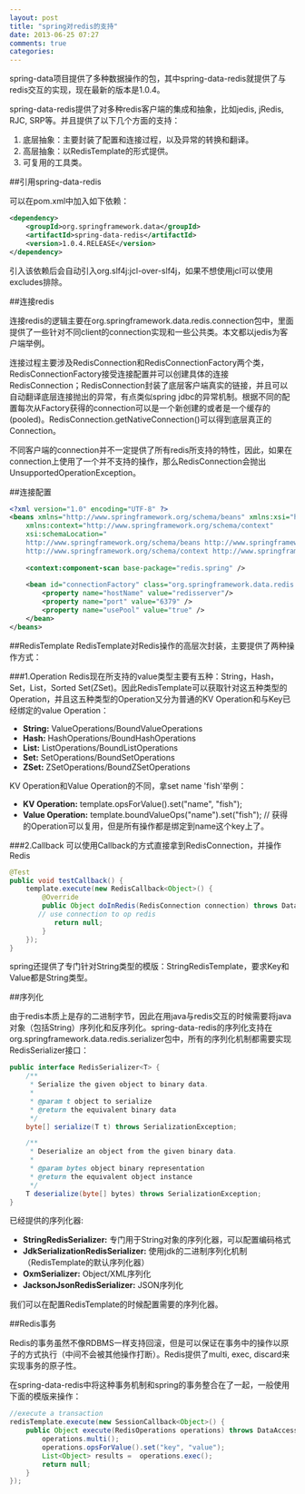 ```yaml
---
layout: post
title: "spring对redis的支持"
date: 2013-06-25 07:27
comments: true
categories: 
---
```


spring-data项目提供了多种数据操作的包，其中spring-data-redis就提供了与redis交互的实现，现在最新的版本是1.0.4。

spring-data-redis提供了对多种redis客户端的集成和抽象，比如jedis, jRedis, RJC, SRP等。并且提供了以下几个方面的支持：

1. 底层抽象：主要封装了配置和连接过程，以及异常的转换和翻译。
2. 高层抽象：以RedisTemplate的形式提供。
3. 可复用的工具类。

<!--more-->

##引用spring-data-redis

可以在pom.xml中加入如下依赖：

``` xml
<dependency>
	<groupId>org.springframework.data</groupId>
	<artifactId>spring-data-redis</artifactId>
	<version>1.0.4.RELEASE</version>
</dependency>
```
引入该依赖后会自动引入org.slf4j:jcl-over-slf4j，如果不想使用jcl可以使用excludes排除。

##连接redis

连接redis的逻辑主要在org.springframework.data.redis.connection包中，里面提供了一些针对不同client的connection实现和一些公共类。本文都以jedis为客户端举例。

连接过程主要涉及RedisConnection和RedisConnectionFactory两个类，RedisConnectionFactory接受连接配置并可以创建具体的连接RedisConnection；RedisConnection封装了底层客户端真实的链接，并且可以自动翻译底层连接抛出的异常，有点类似spring jdbc的异常机制。根据不同的配置每次从Factory获得的connection可以是一个新创建的或者是一个缓存的(pooled)。RedisConnection.getNativeConnection()可以得到底层真正的Connection。

不同客户端的connection并不一定提供了所有redis所支持的特性，因此，如果在connection上使用了一个并不支持的操作，那么RedisConnection会抛出UnsupportedOperationException。

##连接配置

``` xml
<?xml version="1.0" encoding="UTF-8" ?>
<beans xmlns="http://www.springframework.org/schema/beans" xmlns:xsi="http://www.w3.org/2001/XMLSchema-instance" 
	xmlns:context="http://www.springframework.org/schema/context"
	xsi:schemaLocation="
	http://www.springframework.org/schema/beans http://www.springframework.org/schema/beans/spring-beans-3.0.xsd
	http://www.springframework.org/schema/context http://www.springframework.org/schema/context/spring-context-3.0.xsd">
	
	<context:component-scan base-package="redis.spring" />
	
	<bean id="connectionFactory" class="org.springframework.data.redis.connection.jedis.JedisConnectionFactory">
		<property name="hostName" value="redisserver"/>
		<property name="port" value="6379" />
		<property name="usePool" value="true" />
	</bean>
</beans>
```

##RedisTemplate
RedisTemplate对Redis操作的高层次封装，主要提供了两种操作方式：

###1.Operation
Redis现在所支持的value类型主要有五种：String，Hash，Set，List，Sorted Set(ZSet)。因此RedisTemplate可以获取针对这五种类型的Operation，并且这五种类型的Operation又分为普通的KV Operation和与Key已经绑定的value Operation：

* **String:** ValueOperations/BoundValueOperations
* **Hash:** HashOperations/BoundHashOperations
* **List:** ListOperations/BoundListOperations
* **Set:** SetOperations/BoundSetOperations
* **ZSet:** ZSetOperations/BoundZSetOperations

KV Operation和Value Operation的不同，拿set name 'fish'举例：

* **KV Operation:** template.opsForValue().set("name", "fish");
* **Value Operation:** template.boundValueOps("name").set("fish");  // 获得的Operation可以复用，但是所有操作都是绑定到name这个key上了。

###2.Callback
可以使用Callback的方式直接拿到RedisConnection，并操作Redis

``` java
@Test
public void testCallback() {
    template.execute(new RedisCallback<Object>() {
        @Override
        public Object doInRedis(RedisConnection connection) throws DataAccessException {
	   // use connection to op redis	
           return null;
        }
    });
}
```

spring还提供了专门针对String类型的模版：StringRedisTemplate，要求Key和Value都是String类型。

##序列化

由于redis本质上是存的二进制字节，因此在用java与redis交互的时候需要将java对象（包括String）序列化和反序列化。spring-data-redis的序列化支持在org.springframework.data.redis.serializer包中，所有的序列化机制都需要实现RedisSerializer接口：

``` java
public interface RedisSerializer<T> {
	/**
	 * Serialize the given object to binary data.
	 * 
	 * @param t object to serialize
	 * @return the equivalent binary data
	 */
	byte[] serialize(T t) throws SerializationException;

	/**
	 * Deserialize an object from the given binary data.
	 * 
	 * @param bytes object binary representation
	 * @return the equivalent object instance
	 */
	T deserialize(byte[] bytes) throws SerializationException;
}
```

已经提供的序列化器:

* **StringRedisSerializer:** 专门用于String对象的序列化器，可以配置编码格式
* **JdkSerializationRedisSerializer:** 使用jdk的二进制序列化机制 （RedisTemplate的默认序列化器）
* **OxmSerializer:** Object/XML序列化
* **JacksonJsonRedisSerializer:** JSON序列化

我们可以在配置RedisTemplate的时候配置需要的序列化器。

##Redis事务

Redis的事务虽然不像RDBMS一样支持回滚，但是可以保证在事务中的操作以原子的方式执行（中间不会被其他操作打断）。Redis提供了multi, exec, discard来实现事务的原子性。

在spring-data-redis中将这种事务机制和spring的事务整合在了一起，一般使用下面的模版来操作：

``` java
//execute a transaction
redisTemplate.execute(new SessionCallback<Object>() {
    public Object execute(RedisOperations operations) throws DataAccessException {
        operations.multi();
        operations.opsForValue().set("key", "value");
        List<Object> results =  operations.exec();
        return null;
    }
});
```